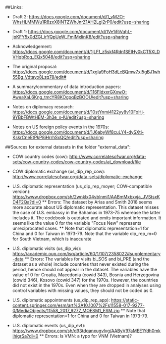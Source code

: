 ##Links:

- Draft 2: https://docs.google.com/document/d/1_yMZO-WhsHLMMWu1R8zxX8INTZWhJnrZ1AH2LgI2rP0/edit?usp=sharing

- Draft 1: https://docs.google.com/document/d/1Ve1iRiVqhL-jpKFY5x0dZGl_irYQpUeW_FmIMxlinK8/edit?usp=sharing

- Acknowledgement: https://docs.google.com/document/d/1jLFf_z5skf4Rdn1SEIHy0kCT5XLDVHqbRoq_EQx5048/edit?usp=sharing

- The original proposal: https://docs.google.com/document/d/1xgIa9FoH3dLcBQmw7xI5gBJ1wh55Bg_Vdtayo8Lzq78/edit#

- A summary/commentary of data introduction papers: https://docs.google.com/document/d/116FIdxxrGXxwO-AweaXaL6Kng_tmcYR8KOgpqBzBOOU/edit?usp=sharing

- Notes on diplomacy research: https://docs.google.com/document/d/10stYnmi4122yy8v10FoHj-9YBbFBWtHEM-3h3e_x-IU/edit?usp=sharing

- Notes on US foreign policy events in the 1970s: https://docs.google.com/document/d/1J6abyWf8cuLY4-dySXti-KskrCneEtPkP8iHrrhSxQQ/edit?usp=sharing

##Sources for external datasets in the folder "external_data":

* COW country codes (cow): http://www.correlatesofwar.org/data-sets/cow-country-codes/cow-country-codes/at_download/file
* COW diplomatic exchange (us_dip_rep_cow):
http://www.correlatesofwar.org/data-sets/diplomatic-exchange

* U.S. diplomatic representation (us_dip_rep_moyer; COW-compatible version): https://www.dropbox.com/sh/2wnklx04vblnmi1/AABmMxbxvja_JVStsxKD4F2Qa?dl=0
** Errors: The dataset by Arias and Smith 2018 seems more accurate about US diplomatic representation. This dataset misses the case of U.S. embassy in the Bahamas in 1973-75 wherease the latter includes it. The codebook is outdated and omits important information. It seems like the value 0 for the variable "Focus New" represents unreciprocated cases. 
** Note that diplomatic representation=1 for China and 0 for 
Taiwan in 1973-79. Note that the variable dip_rep_m=0 for South Vietnam, which is inaccurate

* U.S. diplomatic visits (us_dip_vis): https://academic.oup.com/isq/article/60/1/107/2358022#supplementary-data
** Errors: The variables for visits bi_SOS and bi_PRE (and the dataset as a whole) include countries that never existed during the period, hence should not appear in the dataset. The variables have the value of 0 for Croatia, Macedonia (cowid 343), Bosnia and Herzegovina (cowid 346), Kosovo (cowid 347) for the 1970s. However, the countries did not exist in the 1970s. Even when they are dropped in analyses using control variables with missing values, they should not be coded as 0.   

* U.S. diplomatic appointments (us_dip_rep_app): https://static-content.springer.com/esm/art%3A10.1007%2Fs11558-017-9277-0/MediaObjects/11558_2017_9277_MOESM1_ESM.zip
** Note that diplomatic representation=1 for China and 0 for Taiwan in 1973-79.

* U.S. diplomatic events (us_dip_evt): https://www.dropbox.com/sh/d93tdqanxugvlvg/AAByV97aMEE1Ydh0mkihigrSa?dl=0
** Errors: Is VMN: a typo for VNM (Vietnam)? 



